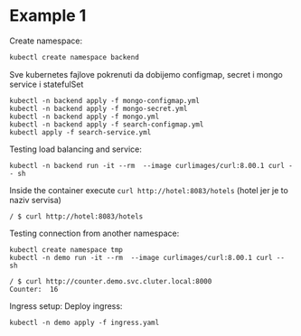 # Example 1

Create namespace:

```bash
kubectl create namespace backend
```
Sve kubernetes fajlove pokrenuti da dobijemo configmap, secret i mongo service i statefulSet
```shell
kubectl -n backend apply -f mongo-configmap.yml
kubectl -n backend apply -f mongo-secret.yml
kubectl -n backend apply -f mongo.yml
kubectl -n backend apply -f search-configmap.yml 
kubectl apply -f search-service.yml 
```
Testing load balancing and service:
```shell
kubectl -n backend run -it --rm  --image curlimages/curl:8.00.1 curl -- sh
```
Inside the container execute `curl http://hotel:8083/hotels` (hotel jer je to naziv servisa)
```shell
/ $ curl http://hotel:8083/hotels
```

Testing connection from another namespace:
```shell
kubectl create namespace tmp
kubectl -n demo run -it --rm  --image curlimages/curl:8.00.1 curl -- sh

/ $ curl http://counter.demo.svc.cluter.local:8000
Counter:  16
```

Ingress setup:
Deploy ingress:
```shell
kubectl -n demo apply -f ingress.yaml
```